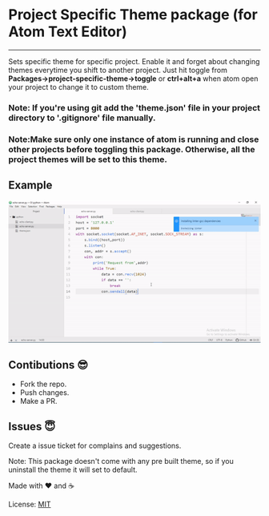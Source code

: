 # Project Specific Theme package (for Atom Text Editor) 
___

Sets specific theme for specific project.
Enable it and forget about changing themes everytime you shift to another project. Just hit toggle from **Packages->project-specific-theme->toggle** or **ctrl+alt+a** when atom open your project to change it to custom theme.

### Note: If you're using git add the 'theme.json' file in your project directory to '.gitignore' file manually.

### Note:Make sure only one instance of atom is running and close other projects before toggling this package. Otherwise, **all the project themes will be set to this theme**.

## Example
![Example](sample.gif)

## Contibutions :sunglasses:
* Fork the repo.
* Push changes.
* Make a PR.

## Issues :innocent:
Create a issue ticket for complains and suggestions.

Note: This package doesn't come with any pre built theme, so if you uninstall the theme it will set to default.

Made with :heart: and :coffee:

License: [MIT](https://github.com/anirudhjaishankar/project-specific-theme/blob/master/LICENSE.md)
